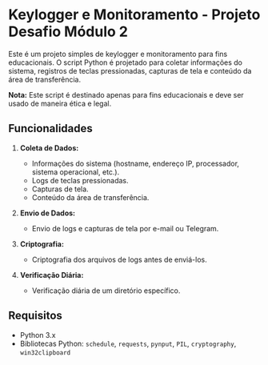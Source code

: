 # Keylogger e Monitoramento - Projeto Desafio Módulo 2

Este é um projeto simples de keylogger e monitoramento para fins educacionais. O script Python é projetado para coletar informações do sistema, registros de teclas pressionadas, capturas de tela e conteúdo da área de transferência.

**Nota:** Este script é destinado apenas para fins educacionais e deve ser usado de maneira ética e legal.

## Funcionalidades

1. **Coleta de Dados:**
   - Informações do sistema (hostname, endereço IP, processador, sistema operacional, etc.).
   - Logs de teclas pressionadas.
   - Capturas de tela.
   - Conteúdo da área de transferência.

2. **Envio de Dados:**
   - Envio de logs e capturas de tela por e-mail ou Telegram.

3. **Criptografia:**
   - Criptografia dos arquivos de logs antes de enviá-los.

4. **Verificação Diária:**
   - Verificação diária de um diretório específico.

## Requisitos

- Python 3.x
- Bibliotecas Python: `schedule`, `requests`, `pynput`, `PIL`, `cryptography`, `win32clipboard`
